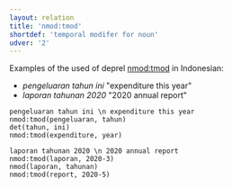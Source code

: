 ```yaml
---
layout: relation
title: 'nmod:tmod'
shortdef: 'temporal modifer for noun'
udver: '2'
---
```


Examples of the used of deprel [nmod:tmod]() in Indonesian:

 * _pengeluaran tahun ini_ "expenditure this year"
 * _laporan tahunan 2020_ "2020 annual report"


~~~ sdparse
pengeluaran tahun ini \n expenditure this year
nmod:tmod(pengeluaran, tahun)
det(tahun, ini)
nmod:tmod(expenditure, year)
~~~

~~~ sdparse
laporan tahunan 2020 \n 2020 annual report
nmod:tmod(laporan, 2020-3)
nmod(laporan, tahunan)
nmod:tmod(report, 2020-5)
~~~


<!-- Interlanguage links updated Ne 5. května 2024, 18:21:25 CEST -->
